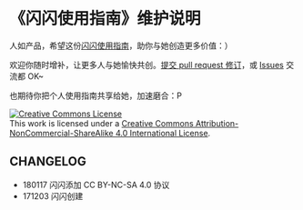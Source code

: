 # 《闪闪使用指南》维护说明

人如产品，希望这份[闪闪使用指南](usage_ishanshan.md)，助你与她创造更多价值：）


欢迎你随时增补，让更多人与她愉快共创。[提交 pull request 修订](https://guides.github.com/activities/forking/#making-changes)，或 [Issues](https://github.com/ishanshan/ForFamily/issues) 交流都 OK~

也期待你把个人使用指南共享给她，加速磨合：P

<a rel="license" href="http://creativecommons.org/licenses/by-nc-sa/4.0/"><img alt="Creative Commons License" style="border-width:0" src="https://i.creativecommons.org/l/by-nc-sa/4.0/88x31.png" /></a><br />This work is licensed under a <a rel="license" href="http://creativecommons.org/licenses/by-nc-sa/4.0/">Creative Commons Attribution-NonCommercial-ShareAlike 4.0 International License</a>.



## CHANGELOG 

- 180117 闪闪添加 CC BY-NC-SA 4.0 协议
- 171203 闪闪创建

